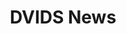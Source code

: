 ---
title: DVIDS News
path: /news/dvids-releases
hero_image: ../../images/header_faceted.jpg
hero_size: small
template: dvids-releases-landing
---